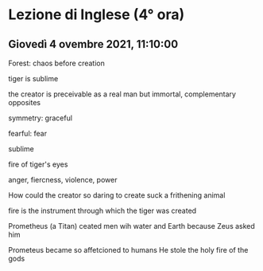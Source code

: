 #  Lezione di Inglese (4° ora)
## Giovedì 4 ovembre 2021, 11:10:00


Forest: chaos before creation


tiger is sublime

the creator is preceivable as a real man but immortal, complementary opposites



symmetry: graceful

fearful: fear

sublime

fire of tiger's eyes

anger, fiercness, violence, power

How could the creator so daring to create suck a frithening animal

fire is the instrument through which the tiger was created


Prometheus (a Titan) ceated men wih water and Earth because Zeus asked him

Prometeus became so affetcioned to humans
He stole the holy fire of the gods
<!--stackedit_data:
eyJoaXN0b3J5IjpbLTE3NzIyODI5NDQsLTE5NDQ3OTA2NjVdfQ
==
-->